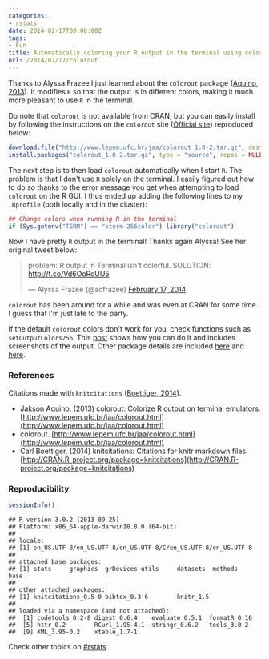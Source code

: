 ```yaml
---
categories:
- rstats
date: 2014-02-17T00:00:00Z
tags:
- Fun
title: Automatically coloring your R output in the terminal using colorout
url: /2014/02/17/colorout
---
```












Thanks to Alyssa Frazee I just learned about the `colorout` package (<span class="showtooltip" title="Aquino J (2013). colorout: Colorize R output on terminal emulators. R package version 1.0-2."><a href="http://www.lepem.ufc.br/jaa/colorout.html">Aquino, 2013</a></span>). It modifies `R` so that the output is in different colors, making it much more pleasant to use `R` in the terminal.

Do note that `colorout` is not available from CRAN, but you can easily install by following the instructions on the `colorout` site (<span class="showtooltip" title="(2014). 'colorout.' ."><a href="http://www.lepem.ufc.br/jaa/colorout.html">Official site</a></span>) reproduced below:


```r
download.file("http://www.lepem.ufc.br/jaa/colorout_1.0-2.tar.gz", destfile = "colorout_1.0-2.tar.gz")
install.packages("colorout_1.0-2.tar.gz", type = "source", repos = NULL)
```


The next step is to then load `colorout` automatically when I start `R`. The problem is that I don't use `R` solely on the terminal. I easily figured out how to do so thanks to the error message you get when attempting to load `colorout` on the R GUI. I thus ended up adding the following lines to my `.Rprofile` (both locally and in the cluster):


```r
## Change colors when running R in the terminal
if (Sys.getenv("TERM") == "xterm-256color") library("colorout")
```


Now I have pretty `R` output in the terminal! Thanks again Alyssa! See her original tweet below:


<blockquote class="twitter-tweet" lang="en"><p>problem: R output in Terminal isn&#39;t colorful. SOLUTION: <a href="http://t.co/Vd6OoRoUU5">http://t.co/Vd6OoRoUU5</a></p>&mdash; Alyssa Frazee (@acfrazee) <a href="https://twitter.com/acfrazee/statuses/435517664975269888">February 17, 2014</a></blockquote>
<script async src="//platform.twitter.com/widgets.js" charset="utf-8"></script>


`colorout` has been around for a while and was even at CRAN for some time. I guess that I'm just late to the party. 

If the default `colorout` colors don't work for you, check functions such as `setOutputColors256`. This [post](http://musicallyut.blogspot.com/2012/07/colors-in-r-console.html) shows how you can do it and includes screenshots of the output. Other package details are included [here](http://www.inside-r.org/packages/cran/colorout) and [here](http://thr3ads.net/r-help/2011/11/1629717-New-package-colorout-to-colorize-R-output-on-terminal-emulators).


### References

Citations made with `knitcitations` (<span class="showtooltip" title="Boettiger C (2014). knitcitations: Citations for knitr markdown files. R package version 0.5-0."><a href="http://CRAN.R-project.org/package=knitcitations">Boettiger, 2014</a></span>).



- Jakson Aquino,   (2013) colorout: Colorize R output on terminal emulators.  [http://www.lepem.ufc.br/jaa/colorout.html](http://www.lepem.ufc.br/jaa/colorout.html)
-  colorout.  [http://www.lepem.ufc.br/jaa/colorout.html](http://www.lepem.ufc.br/jaa/colorout.html)
- Carl Boettiger,   (2014) knitcitations: Citations for knitr markdown files.  [http://CRAN.R-project.org/package=knitcitations](http://CRAN.R-project.org/package=knitcitations)


### Reproducibility


```r
sessionInfo()
```



```
## R version 3.0.2 (2013-09-25)
## Platform: x86_64-apple-darwin10.8.0 (64-bit)
## 
## locale:
## [1] en_US.UTF-8/en_US.UTF-8/en_US.UTF-8/C/en_US.UTF-8/en_US.UTF-8
## 
## attached base packages:
## [1] stats     graphics  grDevices utils     datasets  methods   base     
## 
## other attached packages:
## [1] knitcitations_0.5-0 bibtex_0.3-6        knitr_1.5          
## 
## loaded via a namespace (and not attached):
##  [1] codetools_0.2-8 digest_0.6.4    evaluate_0.5.1  formatR_0.10   
##  [5] httr_0.2        RCurl_1.95-4.1  stringr_0.6.2   tools_3.0.2    
##  [9] XML_3.95-0.2    xtable_1.7-1
```


Check other topics on [#rstats](https://twitter.com/search?q=%23rstats).
